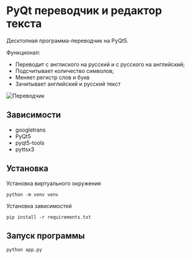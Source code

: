 # PyQt переводчик и редактор текста

Десктопная программа-переводчик на PyQt5.

Функционал:

- Переводит с англиского на русский и с русского на английский;
- Подсчитывает количество символов;
- Меняет регистр слов и букв
- Зачитывает английский и русский текст

![Переводчик](https://cloclo3.cloud.mail.ru/inline/translator.gif "Переводчик")

## Зависимости
- googletrans
- PyQt5
- pyqt5-tools
- pyttsx3

## Установка

Установка виртуального окружения

`python -m venv venv`

Установка зависимостей

`pip install -r requirements.txt`

## Запуск программы

`python app.py`
